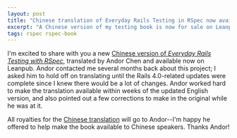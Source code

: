 ```yaml
---
layout: post
title: "Chinese translation of Everyday Rails Testing in RSpec now available"
excerpt: "A Chinese version of my testing book is now for sale on Leanpub."
tags: rspec rspec-book
---
```


I'm excited to share with you a new [Chinese version of *Everyday Rails Testing with RSpec*](https://leanpub.com/everydayrailsrspec-cn), translated by Andor Chen and available now on Leanpub. Andor contacted me several months back about this project; I asked him to hold off on translating until the Rails 4.0-related updates were complete since I knew there would be a lot of changes. Andor worked hard to make the translation available within weeks of the updated English version, and also pointed out a few corrections to make in the original while he was at it.

All royalties for the [Chinese translation](https://leanpub.com/everydayrailsrspec-cn) will go to Andor--I'm happy he offered to help make the book available to Chinese speakers. Thanks Andor!